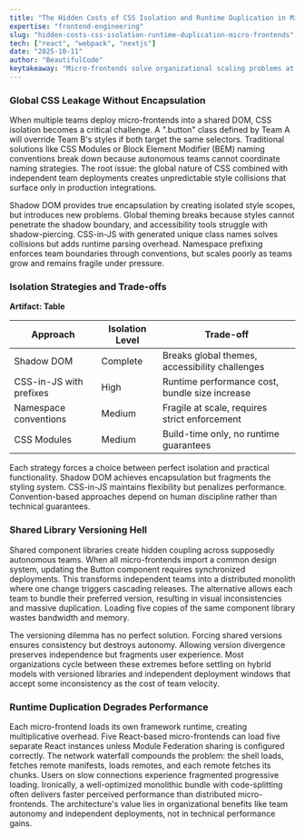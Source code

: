 ```yaml
---
title: "The Hidden Costs of CSS Isolation and Runtime Duplication in Micro-Frontends"
expertise: "frontend-engineering"
slug: "hidden-costs-css-isolation-runtime-duplication-micro-frontends"
tech: ["react", "webpack", "nextjs"]
date: "2025-10-11"
author: "BeautifulCode"
keytakeaway: "Micro-frontends solve organizational scaling problems at the cost of CSS isolation complexity, shared library coordination overhead, and runtime performance degradation that often exceeds monolithic alternatives."
---
```


### Global CSS Leakage Without Encapsulation

When multiple teams deploy micro-frontends into a shared DOM, CSS isolation becomes a critical challenge. A ".button" class defined by Team A will override Team B's styles if both target the same selectors. Traditional solutions like CSS Modules or Block Element Modifier (BEM) naming conventions break down because autonomous teams cannot coordinate naming strategies. The root issue: the global nature of CSS combined with independent team deployments creates unpredictable style collisions that surface only in production integrations.

Shadow DOM provides true encapsulation by creating isolated style scopes, but introduces new problems. Global theming breaks because styles cannot penetrate the shadow boundary, and accessibility tools struggle with shadow-piercing. CSS-in-JS with generated unique class names solves collisions but adds runtime parsing overhead. Namespace prefixing enforces team boundaries through conventions, but scales poorly as teams grow and remains fragile under pressure.

### Isolation Strategies and Trade-offs

**Artifact: Table**

| Approach | Isolation Level | Trade-off |
|----------|-----------------|-----------|
| Shadow DOM | Complete | Breaks global themes, accessibility challenges |
| CSS-in-JS with prefixes | High | Runtime performance cost, bundle size increase |
| Namespace conventions | Medium | Fragile at scale, requires strict enforcement |
| CSS Modules | Medium | Build-time only, no runtime guarantees |

Each strategy forces a choice between perfect isolation and practical functionality. Shadow DOM achieves encapsulation but fragments the styling system. CSS-in-JS maintains flexibility but penalizes performance. Convention-based approaches depend on human discipline rather than technical guarantees.

### Shared Library Versioning Hell

Shared component libraries create hidden coupling across supposedly autonomous teams. When all micro-frontends import a common design system, updating the Button component requires synchronized deployments. This transforms independent teams into a distributed monolith where one change triggers cascading releases. The alternative allows each team to bundle their preferred version, resulting in visual inconsistencies and massive duplication. Loading five copies of the same component library wastes bandwidth and memory.

The versioning dilemma has no perfect solution. Forcing shared versions ensures consistency but destroys autonomy. Allowing version divergence preserves independence but fragments user experience. Most organizations cycle between these extremes before settling on hybrid models with versioned libraries and independent deployment windows that accept some inconsistency as the cost of team velocity.

### Runtime Duplication Degrades Performance

Each micro-frontend loads its own framework runtime, creating multiplicative overhead. Five React-based micro-frontends can load five separate React instances unless Module Federation sharing is configured correctly. The network waterfall compounds the problem: the shell loads, fetches remote manifests, loads remotes, and each remote fetches its chunks. Users on slow connections experience fragmented progressive loading. Ironically, a well-optimized monolithic bundle with code-splitting often delivers faster perceived performance than distributed micro-frontends. The architecture's value lies in organizational benefits like team autonomy and independent deployments, not in technical performance gains.